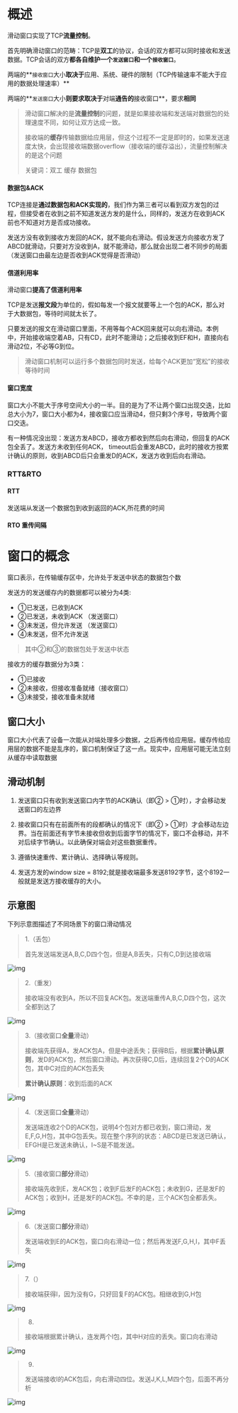 # 概述

滑动窗口实现了TCP**流量控制**。

首先明确滑动窗口的范畴：TCP是**双工**的协议，会话的双方都可以同时接收和发送数据。TCP会话的双方**都各自维护一个`发送窗口`和一个`接收窗口`**。

两端的**`接收窗口`大小**取决于**应用、系统、硬件的限制（TCP传输速率不能大于应用的数据处理速率）**

两端的**`发送窗口`大小**则要求取决于**对端**通告的**接收窗口**，要求**相同**

> 滑动窗口解决的是**流量控制**的问题，就是如果接收端和发送端对数据包的处理速度不同，如何让双方达成一致。
>
> 接收端的**缓存**传输数据给应用层，但这个过程不一定是即时的，如果发送速度太快，会出现接收端数据overflow（接收端的缓存溢出），流量控制解决的是这个问题
>
> 关键词：双工 缓存  数据包

#### 数据包&ACK

TCP连接是**通过数据包和ACK实现的**，我们作为第三者可以看到双方发包的过程，但接受者在收到之前不知道发送方发的是什么，同样的，发送方在收到ACK前也不知道对方是否成功接收。

发送方没有收到接收方发回的ACK，就不能向右滑动。假设发送方向接收方发了ABCD就滑动，只要对方没收到A，就不能滑动，那么就会出现二者不同步的局面（发送窗口由最左边是否收到ACK觉得是否滑动）

#### 信道利用率

滑动窗口**提高了信道利用率**

TCP是发送**报文段**为单位的，假如每发一个报文就要等上一个包的ACK，那么对于大数据包，等待时间就太长了。

只要发送的报文在滑动窗口里面，不用等每个ACK回来就可以向右滑动。本例中，开始接收端空着AB，只有CD，此时不能滑动；之后接收到EF和H，直接向右滑动2位，不必等G到位。

> 滑动窗口机制可以运行多个数据包同时发送，给每个ACK更加“宽松”的接收等待时间

#### 窗口宽度

窗口大小不能大于序号空间大小的一半。目的是为了不让两个窗口出现交迭，比如总大小为7，窗口大小都为4，接收窗口应当滑动4，但只剩3个序号，导致两个窗口交迭。

有一种情况没出现：发送方发ABCD，接收方都收到然后向右滑动，但回复的ACK包全丢了。发送方未收到任何ACK， timeout后会重发ABCD，此时的接收方按累计确认的原则，收到ABCD后只会重发D的ACK，发送方收到后向右滑动。

### RTT&RTO

#### RTT 

发送端从发送一个数据包到收到返回的ACK,所花费的时间

#### RTO 重传间隔

# 窗口的概念

窗口表示，在传输缓存区中，允许处于发送中状态的数据包个数

发送方的发送缓存内的数据都可以被分为4类: 

* ①已发送，已收到ACK  
* ②已发送，未收到ACK  （发送窗口）
* ③未发送，但允许发送 （发送窗口） 
* ④未发送，但不允许发送

> 其中②和③的数据包处于发送中状态

接收方的缓存数据分为3类： 

* ①已接收
* ②未接收，但接收准备就绪（接收窗口）
* ③未接受，接收准备未就绪



## 窗口大小

窗口大小代表了设备一次能从对端处理多少数据，之后再传给应用层。缓存传给应用层的数据不能是乱序的，窗口机制保证了这一点。现实中，应用层可能无法立刻从缓存中读取数据

## 滑动机制

1. 发送窗口只有收到发送窗口内字节的ACK确认（即② > ①时），才会移动发送窗口的左边界

2. 接收窗口只有在前面所有的段都确认的情况下（即② > ①时）才会移动左边界。当在前面还有字节未接收但收到后面字节的情况下，窗口不会移动，并不对后续字节确认。以此确保对端会对这些数据重传。

3. 遵循快速重传、累计确认、选择确认等规则。

4. 发送方发的window size = 8192;就是接收端最多发送8192字节，这个8192一般就是发送方接收缓存的大小。

## 示意图

下列示意图描述了不同场景下的窗口滑动情况

> 1.（丢包）
>
> 首先发送端发送A,B,C,D四个包，但是A,B丢失，只有C,D到达接收端

![img](assets\42138740462_ed4ce64c1b_b.jpg)

> 2.（重发）
>
> 接收端没有收到A，所以不回复ACK包。发送端重传A,B,C,D四个包，这次全都到达了

![img](assets\42138740402_dbbbf52c8c_b.jpg)

> 3.（接收窗口**全量**滑动）
>
> 接收端先获得A，发ACK包A，但是中途丢失；获得B后，根据**累计确认原则**，发D的ACK包，然后窗口滑动。再次获得C,D后，连续回复2个D的ACK包，其中C对应的ACK包丢失 
>
> **累计确认原则**：收到后面的ACK

![img](assets\27313728687_a5673da755_b.jpg)

> 4.（发送窗口**全量**滑动）
>
> 发送端连收2个D的ACK包，说明4个包对方都已收到，窗口滑动，发E,F,G,H包，其中G包丢失。现在整个序列的状态：ABCD是已发送已确认，EFGH是已发送未确认，I~S是不能发送。

![img](assets\27313728577_04e0867716_b.jpg)

> 5.（接收窗口**部分**滑动）
>
> 接收端先收到E，发ACK包；收到F后发F的ACK包；未收到G，还是发F的ACK包；收到H，还是发F的ACK包。不幸的是，三个ACK包全都丢失。 

![img](assets\27313728427_a5b7d4b107_b.jpg)

> 6.（发送窗口**部分**滑动）
>
> 发送端收到E的ACK包，窗口向右滑动一位；然后再发送F,G,H,I，其中F丢失

![img](assets\27313728297_65698014e9_b.jpg)

> 7.（）
>
> 接收端获得I，因为没有G，只好回复F的ACK包。相继收到G,H包

![img](assets\28312507728_96c5813bee_b.jpg)

> 8.
>
> 接收端根据累计确认，连发两个I包，其中H对应的丢失。窗口向右滑动

![img](assets\41284211495_31f906941b_b.jpg)

> 9.
>
> 发送端接收I的ACK包后，向右滑动四位。发送J,K,L,M四个包，后面不再分析

![img](assets\27313728077_b406cc3293_b.jpg)









